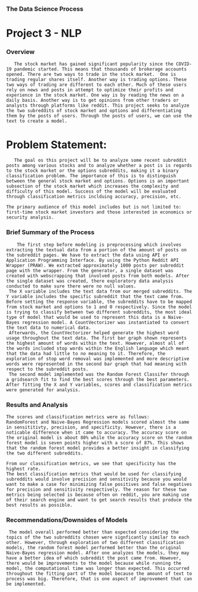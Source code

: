 

### The Data Science Process

# Project 3 - NLP


### Overview

       The stock market has gained significant popularity since the COVID-19 pandemic started. This means that thousands of brokerage accounts opened. There are two ways to trade in the stock market.  One is trading regular shares itself. Another way is trading options. These two ways of trading are different to each other. Much of these users rely on news and posts in attempt to optimize their profits and experience in the stock market. One way is by reading the news on a daily basis. Another way is to get opinions from other traders or analysts through platforms like reddit. This project seeks to analyze the two subreddits of stock market and options and differentiating them by the posts of users. Through the posts of users, we can use the text to create a model.


# Problem Statement:
     
       The goal os this project will be to analyze some recent subreddit posts among various stocks and to analyze whether a post is is regards to the stock market or the options subreddits, making it a binary classification problem. The importance of this is to distinguish between the general stock market and options. Options is an important subsection of the stock market which increases the complexity and difficulty of this model. Success of the model will be evaluated through classification metrics inclduing accuracy, precision, etc.

    The primary audience of this model includes but is not limited to: first-time stock market investors and those interested in economics or security analysis. 

### Brief Summary of the Process

        The first step before modeling is preprocessing which involves extracting the textual data from a portion of the amount of posts on the subreddit pages. We have to extract the data using API or Application Programming Interface. By using the Python Reddit API Wrapper (PRAW). We extracted approximately 1000 posts per subreddit page with the wrapper. From the generator, a single dataset was created with webscrapping that involved posts from both models. After the single dataset was created, there exploratory data analysis conducted to make sure there were no null values.
     The X variable includes the text data from our merged subreddits. The Y variable includes the specific subreddit that the text came from. Before setting the response variable, the subreddits have to be mapped from stock market and options to 1 and 0 respectively. Since the model is trying to classify between two different subreddits, the most ideal type of model that would be used to represent this data is a Naive-Bayes regression model. A CountVectorizer was instantiated to convert the text data to numerical data. 
     Afterwards, the CountVectorizer helped generate the highest word usage throughout the text data. The first bar graph shown represents the highest amount of words within the text. However, almost all of the words included stop words within the English language which meant that the data had little to no meaning to it. Therefore, the exploration of stop word removal was implemented and more descriptive words were represented in the second bar graph that had meaning with respect to the subreddit posts. 
     The second model implemented was the Random Forest Classifer through a gridsearch fit to find the best scores through the best parameters. After fitting the X and Y variables, scores and classification metrics were generated for analysis.
     
### Results and Analysis
    
    The scores and classification metrics were as follows:
    RandomForest and Naive-Bayes Regression models scored almost the same in sensititivty, precision, and specificity. However, there is a noticable difference when it came to accuracy. The accuracy score on the original model is about 80% while the accuracy score on the random forest model is seven points higher with a score of 87%. This shows that the random forest model provides a better insight in classifying the two different subreddits. 
    
    From our classification metrics, we see that specificity has the highest rate. 
    The best classification metrics that would be used for classifying subreddits would involve precision and sensitivity because you would want to make a case for minimizing false positives and false negatives for precision and sensitivity respectively. The reason for these two metrics being selected is because often on reddit, you are making use of their search engine and want to get search results that produce the best results as possible.
 

### Recommendations/Downsides of Models
   
     The model overall performed better than expected considering the topics of the two subreddits chosen were signficantly similar to each other. However, through exploration of two different classification models, the random forest model performed better than the original Naive-Bayes regression model. After one analyzes the models, they may have a better idea of which subreddit the post came from. However, there would be improvements to the model because while running the model, the computational time was longer than expected. This occurred throughout the fitting part of the model because the amount of text to process was big. Therefore, that is one aspect of improvement that can be implemented.
     
      




